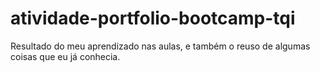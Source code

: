# atividade-portfolio-bootcamp-tqi
Resultado do meu aprendizado nas aulas, e também o reuso de algumas coisas que eu já conhecia.

